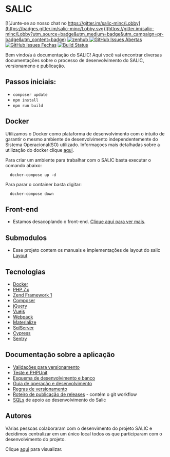 # SALIC

[![Junte-se ao nosso chat no https://gitter.im/salic-minc/Lobby](https://badges.gitter.im/salic-minc/Lobby.svg)](https://gitter.im/salic-minc/Lobby?utm_source=badge&utm_medium=badge&utm_campaign=pr-badge&utm_content=badge)
<a href="https://app.zenhub.com/workspace/o/culturagovbr/salic-minc/boards" target="_blank">
    <img src="https://img.shields.io/badge/Managed_with-ZenHub-5e60ba.svg" alt="zenhub">
  </a>
[![GitHub Issues Abertas](https://img.shields.io/github/issues/culturagovbr/salic-minc.svg?maxAge=2592000)]()
[![GitHub Issues Fechas](https://img.shields.io/github/issues-closed-raw/culturagovbr/salic-minc.svg?maxAge=2592000)]()
[![Build Status](https://travis-ci.org/culturagovbr/salic-minc.svg?branch=master)](https://travis-ci.org/culturagovbr/salic-minc)

Bem vindo/a à documentação do SALIC! Aqui você vai encontrar diversas documentações sobre o processo de desenvolvimento do SALIC, versionameno e publicação.

## Passos iniciais:

- ```composer update```
- ```npm install```
- ```npm run build```

## Docker
Utilizamos o Docker como plataforma de desenvolvimento com o intuito de garantir o mesmo ambiente de desenvolvimento
independentemente do Sistema Operacional(SO) utilizado. Informaçoes mais detalhadas sobre a utilização do docker clique
[aqui](doc/Guia_utilizacao_docker.md).

Para criar um ambiente para trabalhar com o SALIC basta executar o comando abaixo:
```
  docker-compose up -d
```

Para parar o container basta digitar:
```
  docker-compose down
```

## Front-end
* Estamos desacoplando o front-end. [Clique aqui para ver mais](front/README.md).

## Submodulos
* Esse projeto contem os manuais e implementações de layout do salic [Layout](https://github.com/culturagovbr/salic-minc-layout)

## Tecnologias
* [Docker](https://www.docker.com/)
* [PHP 7.x](http://php.net/)
* [Zend Framework 1](https://framework.zend.com/manual/1.12/en/learning.quickstart.html)
* [Composer](https://getcomposer.org/)
* [jQuery](https://jquery.com/)
* [Vuejs](https://vuejs.org/)
* [Webpack](https://webpack.js.org/)
* [Materialize](http://materializecss.com/)
* [SqlServer](https://www.microsoft.com/en-us/sql-server/sql-server-2017)
* [Cypress](https://www.cypress.io/)
* [Sentry](https://sentry.io/welcome/)

## Documenta&ccedil;&atilde;o sobre a aplica&ccedil;&atilde;o
* [Valida&ccedil;&otilde;es para versionamento](doc/Validacoes_para_versionamento.md)
* [Teste e PHPUnit](doc/Teste_Manual.md)
* [Esquema de desenvolvimento e banco](doc/Esquema_de_desenvolvimento_e_banco.md)
* [Guia de operação e desenvolvimento](doc/Guia_de_operacao-desenvolvimento.md)
* [Regras de versionamento](doc/Regras_versionamento.md)
* [Roteiro de publicação de releases](doc/Roteiro_de_publicacao_de_releases.md) - cont&eacute;m o git workflow
* [SQLs](https://github.com/culturagovbr/salic-minc-sql) de apoio ao desenvolvimento do Salic


## Autores
V&aacute;rias pessoas colaboraram com o desenvimento do projeto SALIC e decidimos centralizar em um &uacute;nico local todos os que participaram com o desenvolvimento do projeto.

Clique [aqui](https://github.com/culturagovbr/salic-minc/graphs/contributors) para visualizar.
